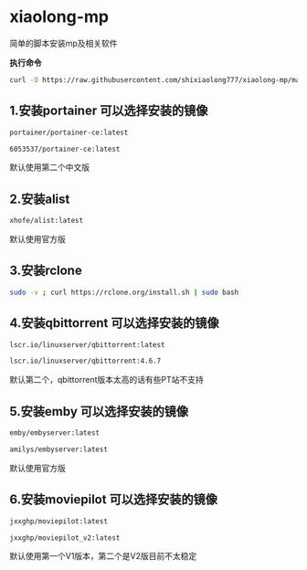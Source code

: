 # xiaolong-mp
简单的脚本安装mp及相关软件

**执行命令**
```bash
curl -O https://raw.githubusercontent.com/shixiaolong777/xiaolong-mp/main/xiaolong.sh && chmod +x xiaolong.sh && ./xiaolong.sh
```
## 1.安装portainer 可以选择安装的镜像 
  ```bash
  portainer/portainer-ce:latest
  ```
  ```bash
  6053537/portainer-ce:latest
  ```
  默认使用第二个中文版
  
## 2.安装alist 
  ```bash
  xhofe/alist:latest
  ```
  默认使用官方版
  
## 3.安装rclone 
  ```bash 
  sudo -v ; curl https://rclone.org/install.sh | sudo bash
  ```
  
## 4.安装qbittorrent 可以选择安装的镜像 
  ```bash
  lscr.io/linuxserver/qbittorrent:latest
  ```
  ```bash
  lscr.io/linuxserver/qbittorrent:4.6.7
  ```
  默认第二个，qbittorrent版本太高的话有些PT站不支持
  
## 5.安装emby 可以选择安装的镜像 
  ```bash
  emby/embyserver:latest 
  ```
  ```bash
  amilys/embyserver:latest
  ```
  默认使用官方版

## 6.安装moviepilot 可以选择安装的镜像 
  ```bash
  jxxghp/moviepilot:latest
  ```
  ```bash
  jxxghp/moviepilot_v2:latest 
  ```
  默认使用第一个V1版本，第二个是V2版目前不太稳定 

